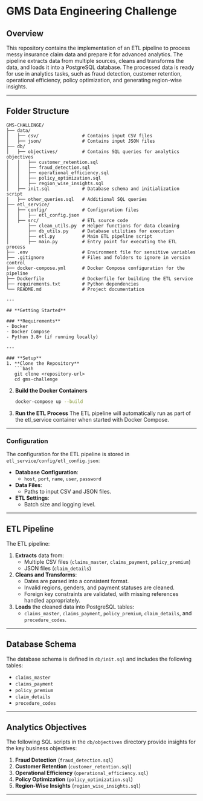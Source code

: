 # **GMS Data Engineering Challenge**

## **Overview**
This repository contains the implementation of an ETL pipeline to process messy insurance claim data and prepare it for advanced analytics. The pipeline extracts data from multiple sources, cleans and transforms the data, and loads it into a PostgreSQL database. The processed data is ready for use in analytics tasks, such as fraud detection, customer retention, operational efficiency, policy optimization, and generating region-wise insights.

---

## **Folder Structure**
```plaintext
GMS-CHALLENGE/
├── data/
│   ├── csv/                # Contains input CSV files
│   ├── json/               # Contains input JSON files
├── db/
│   ├── objectives/         # Contains SQL queries for analytics objectives
│   │   ├── customer_retention.sql
│   │   ├── fraud_detection.sql
│   │   ├── operational_efficiency.sql
│   │   ├── policy_optimization.sql
│   │   ├── region_wise_insights.sql
│   ├── init.sql            # Database schema and initialization script
│   ├── other_queries.sql   # Additional SQL queries
├── etl_service/
│   ├── config/             # Configuration files
│   │   ├── etl_config.json
│   ├── src/                # ETL source code
│       ├── clean_utils.py  # Helper functions for data cleaning
│       ├── db_utils.py     # Database utilities for execution
│       ├── etl.py          # Main ETL pipeline script
│       ├── main.py         # Entry point for executing the ETL process
├── .env                    # Environment file for sensitive variables
├── .gitignore              # Files and folders to ignore in version control
├── docker-compose.yml      # Docker Compose configuration for the pipeline
├── Dockerfile              # Dockerfile for building the ETL service
├── requirements.txt        # Python dependencies
└── README.md               # Project documentation

---

## **Getting Started**

### **Requirements**
- Docker
- Docker Compose
- Python 3.8+ (if running locally)

---

### **Setup**
1. **Clone the Repository**
   ```bash
   git clone <repository-url>
   cd gms-challenge
   ```

2. **Build the Docker Containers**
   ```bash
   docker-compose up --build
   ```

3. **Run the ETL Process**
The ETL pipeline will automatically run as part of the etl_service container when started with Docker Compose.

---

### **Configuration**
The configuration for the ETL pipeline is stored in `etl_service/config/etl_config.json`:
- **Database Configuration**:
  - `host`, `port`, `name`, `user`, `password`
- **Data Files**:
  - Paths to input CSV and JSON files.
- **ETL Settings**:
  - Batch size and logging level.

---

## **ETL Pipeline**
The ETL pipeline:
1. **Extracts** data from:
   - Multiple CSV files (`claims_master`, `claims_payment`, `policy_premium`)
   - JSON files (`claim_details`)
2. **Cleans and Transforms**:
   - Dates are parsed into a consistent format.
   - Invalid regions, genders, and payment statuses are cleaned.
   - Foreign key constraints are validated, with missing references handled appropriately.
3. **Loads** the cleaned data into PostgreSQL tables:
   - `claims_master`, `claims_payment`, `policy_premium`, `claim_details`, and `procedure_codes`.

---

## **Database Schema**
The database schema is defined in `db/init.sql` and includes the following tables:
- `claims_master`
- `claims_payment`
- `policy_premium`
- `claim_details`
- `procedure_codes`

---

## **Analytics Objectives**
The following SQL scripts in the `db/objectives` directory provide insights for the key business objectives:
1. **Fraud Detection** (`fraud_detection.sql`)
2. **Customer Retention** (`customer_retention.sql`)
3. **Operational Efficiency** (`operational_efficiency.sql`)
4. **Policy Optimization** (`policy_optimization.sql`)
5. **Region-Wise Insights** (`region_wise_insights.sql`)

---